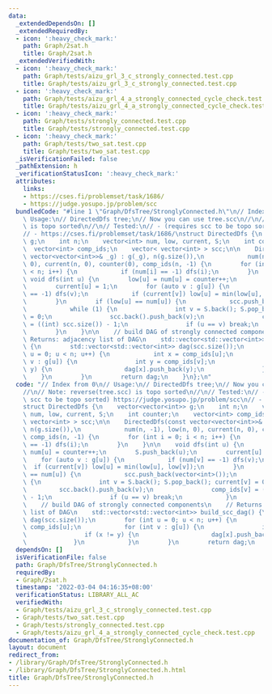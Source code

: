 ```yaml
---
data:
  _extendedDependsOn: []
  _extendedRequiredBy:
  - icon: ':heavy_check_mark:'
    path: Graph/2sat.h
    title: Graph/2sat.h
  _extendedVerifiedWith:
  - icon: ':heavy_check_mark:'
    path: Graph/tests/aizu_grl_3_c_strongly_connected.test.cpp
    title: Graph/tests/aizu_grl_3_c_strongly_connected.test.cpp
  - icon: ':heavy_check_mark:'
    path: Graph/tests/aizu_grl_4_a_strongly_connected_cycle_check.test.cpp
    title: Graph/tests/aizu_grl_4_a_strongly_connected_cycle_check.test.cpp
  - icon: ':heavy_check_mark:'
    path: Graph/tests/strongly_connected.test.cpp
    title: Graph/tests/strongly_connected.test.cpp
  - icon: ':heavy_check_mark:'
    path: Graph/tests/two_sat.test.cpp
    title: Graph/tests/two_sat.test.cpp
  _isVerificationFailed: false
  _pathExtension: h
  _verificationStatusIcon: ':heavy_check_mark:'
  attributes:
    links:
    - https://cses.fi/problemset/task/1686/
    - https://judge.yosupo.jp/problem/scc
  bundledCode: "#line 1 \"Graph/DfsTree/StronglyConnected.h\"\n// Index from 0\n//\
    \ Usage:\n// DirectedDfs tree;\n// Now you can use tree.scc\n//\n// Note: reverse(tree.scc)\
    \ is topo sorted\n//\n// Tested:\n// - (requires scc to be topo sorted) https://judge.yosupo.jp/problem/scc\n\
    // - https://cses.fi/problemset/task/1686/\nstruct DirectedDfs {\n    vector<vector<int>>\
    \ g;\n    int n;\n    vector<int> num, low, current, S;\n    int counter;\n  \
    \  vector<int> comp_ids;\n    vector< vector<int> > scc;\n\n    DirectedDfs(const\
    \ vector<vector<int>>& _g) : g(_g), n(g.size()),\n            num(n, -1), low(n,\
    \ 0), current(n, 0), counter(0), comp_ids(n, -1) {\n        for (int i = 0; i\
    \ < n; i++) {\n            if (num[i] == -1) dfs(i);\n        }\n    }\n\n   \
    \ void dfs(int u) {\n        low[u] = num[u] = counter++;\n        S.push_back(u);\n\
    \        current[u] = 1;\n        for (auto v : g[u]) {\n            if (num[v]\
    \ == -1) dfs(v);\n            if (current[v]) low[u] = min(low[u], low[v]);\n\
    \        }\n        if (low[u] == num[u]) {\n            scc.push_back(vector<int>());\n\
    \            while (1) {\n                int v = S.back(); S.pop_back(); current[v]\
    \ = 0;\n                scc.back().push_back(v);\n                comp_ids[v]\
    \ = ((int) scc.size()) - 1;\n                if (u == v) break;\n            }\n\
    \        }\n    }\n\n    // build DAG of strongly connected components\n    //\
    \ Returns: adjacency list of DAG\n    std::vector<std::vector<int>> build_scc_dag()\
    \ {\n        std::vector<std::vector<int>> dag(scc.size());\n        for (int\
    \ u = 0; u < n; u++) {\n            int x = comp_ids[u];\n            for (int\
    \ v : g[u]) {\n                int y = comp_ids[v];\n                if (x !=\
    \ y) {\n                    dag[x].push_back(y);\n                }\n        \
    \    }\n        }\n        return dag;\n    }\n};\n"
  code: "// Index from 0\n// Usage:\n// DirectedDfs tree;\n// Now you can use tree.scc\n\
    //\n// Note: reverse(tree.scc) is topo sorted\n//\n// Tested:\n// - (requires\
    \ scc to be topo sorted) https://judge.yosupo.jp/problem/scc\n// - https://cses.fi/problemset/task/1686/\n\
    struct DirectedDfs {\n    vector<vector<int>> g;\n    int n;\n    vector<int>\
    \ num, low, current, S;\n    int counter;\n    vector<int> comp_ids;\n    vector<\
    \ vector<int> > scc;\n\n    DirectedDfs(const vector<vector<int>>& _g) : g(_g),\
    \ n(g.size()),\n            num(n, -1), low(n, 0), current(n, 0), counter(0),\
    \ comp_ids(n, -1) {\n        for (int i = 0; i < n; i++) {\n            if (num[i]\
    \ == -1) dfs(i);\n        }\n    }\n\n    void dfs(int u) {\n        low[u] =\
    \ num[u] = counter++;\n        S.push_back(u);\n        current[u] = 1;\n    \
    \    for (auto v : g[u]) {\n            if (num[v] == -1) dfs(v);\n          \
    \  if (current[v]) low[u] = min(low[u], low[v]);\n        }\n        if (low[u]\
    \ == num[u]) {\n            scc.push_back(vector<int>());\n            while (1)\
    \ {\n                int v = S.back(); S.pop_back(); current[v] = 0;\n       \
    \         scc.back().push_back(v);\n                comp_ids[v] = ((int) scc.size())\
    \ - 1;\n                if (u == v) break;\n            }\n        }\n    }\n\n\
    \    // build DAG of strongly connected components\n    // Returns: adjacency\
    \ list of DAG\n    std::vector<std::vector<int>> build_scc_dag() {\n        std::vector<std::vector<int>>\
    \ dag(scc.size());\n        for (int u = 0; u < n; u++) {\n            int x =\
    \ comp_ids[u];\n            for (int v : g[u]) {\n                int y = comp_ids[v];\n\
    \                if (x != y) {\n                    dag[x].push_back(y);\n   \
    \             }\n            }\n        }\n        return dag;\n    }\n};\n"
  dependsOn: []
  isVerificationFile: false
  path: Graph/DfsTree/StronglyConnected.h
  requiredBy:
  - Graph/2sat.h
  timestamp: '2022-03-04 04:16:35+08:00'
  verificationStatus: LIBRARY_ALL_AC
  verifiedWith:
  - Graph/tests/aizu_grl_3_c_strongly_connected.test.cpp
  - Graph/tests/two_sat.test.cpp
  - Graph/tests/strongly_connected.test.cpp
  - Graph/tests/aizu_grl_4_a_strongly_connected_cycle_check.test.cpp
documentation_of: Graph/DfsTree/StronglyConnected.h
layout: document
redirect_from:
- /library/Graph/DfsTree/StronglyConnected.h
- /library/Graph/DfsTree/StronglyConnected.h.html
title: Graph/DfsTree/StronglyConnected.h
---
```

